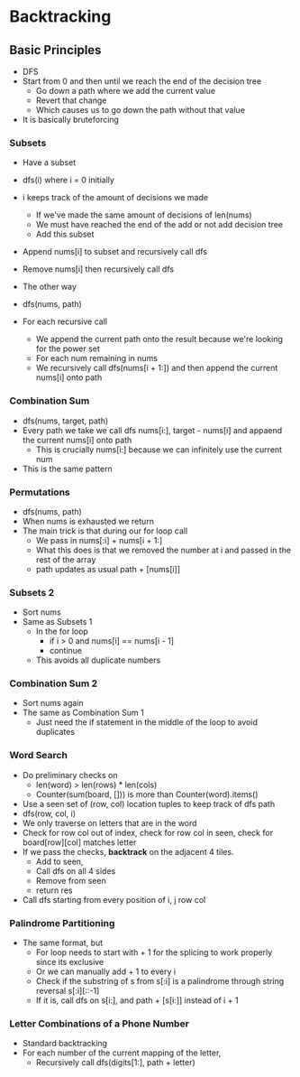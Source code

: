 # Backtracking

## Basic Principles
- DFS
- Start from 0 and then until we reach the end of the decision tree
    - Go down a path where we add the current value
    - Revert that change
    - Which causes us to go down the path without that value
- It is basically bruteforcing

### Subsets
- Have a subset
- dfs(i) where i = 0 initially
- i keeps track of the amount of decisions we made
    - If we've made the same amount of decisions of len(nums)
    - We must have reached the end of the add or not add decision tree
    - Add this subset
- Append nums[i] to subset and recursively call dfs
- Remove nums[i] then recursively call dfs

- The other way
- dfs(nums, path)
- For each recursive call
    - We append the current path onto the result because we're looking for the power set
    - For each num remaining in nums
    - We recursively call dfs(nums[i + 1:]) and then append the current nums[i] onto path

### Combination Sum
- dfs(nums, target, path)
- Every path we take we call dfs nums[i:], target - nums[i] and appaend the current nums[i] onto path
    - This is crucially nums[i:] because we can infinitely use the current num
- This is the same pattern

### Permutations
- dfs(nums, path)
- When nums is exhausted we return
- The main trick is that during our for loop call
    - We pass in nums[:i] + nums[i + 1:]
    - What this does is that we removed the number at i and passed in the rest of the array
    - path updates as usual path + [nums[i]]

### Subsets 2
- Sort nums
- Same as Subsets 1
    - In the for loop
        - if i > 0 and nums[i] == nums[i - 1]
        - continue
    - This avoids all duplicate numbers

### Combination Sum 2
- Sort nums again
- The same as Combination Sum 1
    - Just need the if statement in the middle of the loop to avoid duplicates

### Word Search
- Do preliminary checks on 
    - len(word) > len(rows) * len(cols)
    - Counter(sum(board, [])) is more than Counter(word).items()
- Use a seen set of (row, col) location tuples to keep track of dfs path
- dfs(row, col, i)
- We only traverse on letters that are in the word
- Check for row col out of index, check for row col in seen, check for board[row][col] matches letter
- If we pass the checks, **backtrack** on the adjacent 4 tiles.
    - Add to seen,
    - Call dfs on all 4 sides
    - Remove from seen
    - return res 
- Call dfs starting from every position of i, j row col

### Palindrome Partitioning
- The same format, but
    - For loop needs to start with + 1 for the splicing to work properly since its exclusive
    - Or we can manually add + 1 to every i
    - Check if the substring of s from s[:i] is a palindrome through string reversal s[:i][::-1]
    - If it is, call dfs on s[i:], and path + [s[i:]] instead of i + 1

### Letter Combinations of a Phone Number
- Standard backtracking
- For each number of the current mapping of the letter,
    - Recursively call dfs(digits[1:], path + letter)
